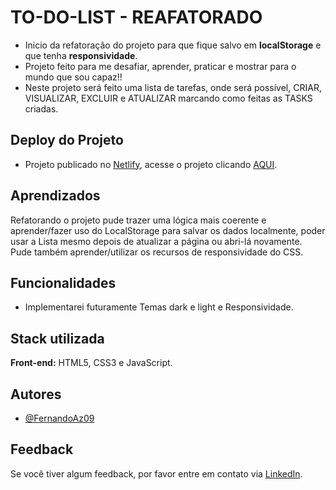 
# TO-DO-LIST - REAFATORADO

- Inicio da refatoração do projeto para que fique salvo em <strong>localStorage</strong> e que tenha <strong>responsividade</strong>.
- Projeto feito para me desafiar, aprender, praticar e mostrar para o mundo que sou capaz!!
- Neste projeto será feito uma lista de tarefas, onde será possível, CRIAR, VISUALIZAR, EXCLUIR e ATUALIZAR marcando como feitas as TASKS criadas.


## Deploy do Projeto
- Projeto publicado no [Netlify](https://netlify.app/), acesse o projeto clicando [AQUI](https://todolist-fernandoaz09.netlify.app/).


## Aprendizados

Refatorando o projeto pude trazer uma lógica mais coerente e aprender/fazer uso do LocalStorage para salvar os dados localmente, poder usar a Lista mesmo depois de atualizar a página ou abri-lá novamente. Pude também aprender/utilizar os recursos de responsividade do CSS. 

## Funcionalidades

- Implementarei futuramente Temas dark e light e  Responsividade.


## Stack utilizada

**Front-end:** HTML5, CSS3 e JavaScript.

## Autores

- [@FernandoAz09](https://www.github.com/FernandoAz09)


## Feedback

Se você tiver algum feedback, por favor entre em contato via [LinkedIn](https://www.linkedin.com/in/azevedo-fernando/).


